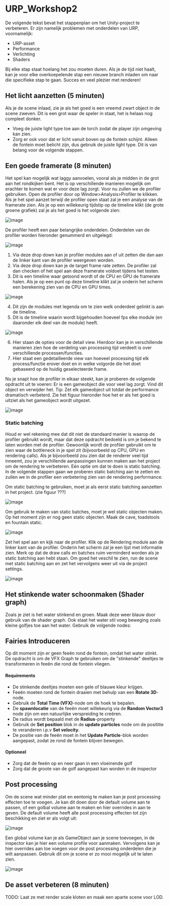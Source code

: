 # URP_Workshop2

De volgende tekst bevat het stappenplan om het Unity-project te verbeteren. Er zijn namelijk problemen met onderdelen van URP, voornamelijk: 
- URP-asset
- Performance
- Verlichting
- Shaders

Bij elke stap staat hoelang het zou moeten duren. Als je de tijd niet haalt, kan je voor elke overkoepelende stap een nieuwe branch inladen om naar die specifieke stap te gaan. 
Succes en veel plezier met renderen!

## Het licht aanzetten (5 minuten)
Als je de scene inlaad, zie je als het goed is een vreemd zwart object in de scene zweven. Dit is een grot waar de speler in staat, het is helaas nog compleet donker. 
- Voeg de juiste light type toe aan de torch zodat de player zijn omgeving kan zien. 
- Zorg er ook voor dat er licht vanuit boven op de fontein schijnt. Alleen de fontein moet belicht zijn, dus gebruik de juiste light type. Dit is van belang voor de volgende stappen.

## Een goede framerate (8 minuten)
Het spel kan mogelijk wat laggy aanvoelen, vooral als je midden in de grot aan het rondkijken bent. Het is op verschillende manieren mogelijk om erachter te komen wat er voor deze lag zorgt. Voor nu zullen we de profiler gebruiken. Open de profiler door op Window>Analysis>Profiler te klikken. Als je het spel aanzet terwijl de profiler open staat zal je een analyse van de framerate zien. Als je op een willekeurig tijdstip op de timeline klikt (de grote groene grafiek) zal je als het goed is het volgende zien: 

![image](https://github.com/user-attachments/assets/d35660c5-42c4-4442-aefd-29d129b99d14)


De profiler heeft een paar belangrijke onderdelen. Onderdelen van de profiler worden hieronder genummerd en uitgelegd: 

![image](https://github.com/user-attachments/assets/89d686b9-9f3e-4246-8ced-a450b01bb1cc)

1. Via deze drop down kan je profiler modules aan of uit zetten die dan aan de linker kant van de profiler weergeven worden. 
2. Via deze drop down kan je de target frame rate zetten. De profiler zal dan checken of het spel aan deze framerate voldoet tijdens het testen. 
3. Dit is een timeline waar getoond wordt of de CPU en GPU de framerate halen. Als je op een punt op deze timeline klikt zal je onderin het scherm een berekening zien van de CPU en GPU times. 

![image](https://github.com/user-attachments/assets/78f5e834-20c3-475f-ad2e-8adceca6a4ce)

4. Dit zijn de modules met legenda om te zien welk onderdeel gelinkt is aan de timeline. 
5. Dit is de timeline waarin wordt bijgehouden hoeveel fps elke module (en daaronder elk deel van de module) heeft. 

![image](https://github.com/user-attachments/assets/3a81e2a3-1559-417a-b6c4-37af04bce302)

6. Hier staan de opties voor de detail view. Hierdoor kan je in verschillende manieren zien hoe de verdeling van processing tijd verdeelt is over verschillende processen/functies. 
7. Hier staat een gedetailleerde view van hoeveel processing tijd elk process/functie erover doet en in welke volgorde die het doet gebaseerd op de huidig geselecteerde frame.

Nu je snapt hoe de profiler in elkaar steekt, kan je proberen de volgende opdracht uit te voeren: 
Er is een gameobject die voor veel lag zorgt. Vind dit object en verwijder het. Tip: Zet elk gameobject uit totdat de performance dramatisch verbeterd. Zie het figuur hieronder hoe het er als het goed is uitziet als het gameobject wordt uitgezet. 

![image](https://github.com/user-attachments/assets/38acaf44-bcd4-43af-8fd3-28268403b497)


### Static batching
Houd er wel rekening mee dat dit niet de standaard manier is waarop de profiler gebruikt wordt, maar dat deze opdracht bedoeld is om je bekend te laten worden met de profiler. Gewoonlijk wordt de profiler gebruikt om te zien waar de bottleneck in je spel zit (bijvoorbeeld op CPU, GPU en rendering calls). Als je bijvoorbeeld zou zien dat de renderer veel tijd inneemt, zou je verschillende aanpassingen kunnen maken aan het project om de rendering te verbeteren. Eén optie om dat te doen is static batching. In de volgende stappen gaan we proberen static batching aan te zetten en zullen we in de profiler een verbetering zien van de rendering performance. 

Om static batching te gebruiken, moet je als eerst static batching aanzetten in het project. (zie figuur ???)

![image](https://github.com/user-attachments/assets/08a91695-37b4-4eb2-9a2d-03433709e756)

Om gebruik te maken van static batches, moet je wel static objecten maken. Op het moment zijn er nog geen static objecten. Maak de cave, toadstools en fountain static. 

![image](https://github.com/user-attachments/assets/c611ce56-48d8-4e6e-bdb9-815a369eab9e)

Zet het spel aan en kijk naar de profiler. Klik op de Rendering module aan de linker kant van de profiler. Onderin het scherm zal je een lijst met informatie zien. Merk op dat de draw calls en batches ruim verminderd worden als je static batching aan hebt staan. Om goed het veschil te zien, run de scene met static batching aan en zet het vervolgens weer uit via de project settings. 

![image](https://github.com/user-attachments/assets/9d06ac43-f9e2-4ee0-94e7-234cc0693967)

## Het stinkende water schoonmaken (Shader graph)

Zoals je ziet is het water stinkend en groen. Maak deze weer blauw door gebruik van de shader graph. Ook staat het water stil voeg beweging zoals kleine golfjes toe aan het water. Gebruik de volgende nodes:

## Fairies Introduceren

Op dit moment zijn er geen feeën rond de fontein, omdat het water stinkt. De opdracht is om de VFX Graph te gebruiken om de "stinkende" deeltjes te transformeren in feeën die rond de fontein vliegen.  

#### Requirements  

- De stinkende deeltjes moeten een gele of blauwe kleur krijgen.  
- Feeën moeten rond de fontein draaien met behulp van een **Rotate 3D**-node.  
- Gebruik de **Total Time (VFX)**-node om de hoek te bepalen.
- De **spawnlocatie** van de feeën moet willekeurig via de **Random Vector3** node zijn om een natuurlijke verspreiding te creëren. 
- De radius wordt bepaald met de **Radius**-property
- Gebruik de **Set position** blok in de **update particles** node om de posititie te veranderen i.p.v **Set velocity**. 
- De positie van de feeën moet in het **Update Particle**-blok worden aangepast, zodat ze rond de fontein blijven bewegen.  

#### Optioneel
- Zorg dat de feeën op en neer gaan in een vloeinende golf
- Zorg dat de groote van de golf aangepast kan worden in de inspector


## Post processing

Om de scene wat minder plat en eentonig te maken kan je post processing effecten toe te voegen. Je kan dit doen door de default volume aan te passen, of een golbal volume aan te maken en hier overrides in aan te geven.
De default volume heeft alle post processing effecten tot zijn beschikking en ziet er als volgt uit:

![image](https://github.com/user-attachments/assets/e71358bf-b27c-4cea-b838-fc384c774373)

Een global volume kan je als GameObject aan je scene toevoegen, in de inspector kan je hier een volume profile voor aanmaken. Vervolgens kan je hier overrides aan toe voegen voor de post processing onderdelen die je wilt aanpassen. Gebruik dit om je scene er zo mooi mogelijk uit te laten zien.

![image](https://github.com/user-attachments/assets/5ace08d9-223e-43ec-8704-b5bc4bbf773a)





## De asset verbeteren (8 minuten)
TODO: Laat ze met render scale kloten en maak een aparte scene voor LOD. 
